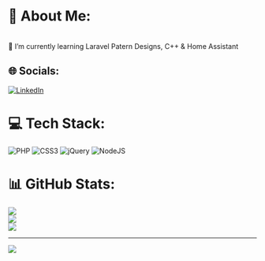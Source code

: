 # 💫 About Me:
<br>🌱 I’m currently learning Laravel Patern Designs, C++ & Home Assistant<br>


## 🌐 Socials:
[![LinkedIn](https://img.shields.io/badge/LinkedIn-%230077B5.svg?logo=linkedin&logoColor=white)](https://linkedin.com/in/https://www.linkedin.com/in/emilio-giordano/) 

# 💻 Tech Stack:
![PHP](https://img.shields.io/badge/php-%23777BB4.svg?style=for-the-badge&logo=php&logoColor=white) ![CSS3](https://img.shields.io/badge/css3-%231572B6.svg?style=for-the-badge&logo=css3&logoColor=white) ![jQuery](https://img.shields.io/badge/jquery-%230769AD.svg?style=for-the-badge&logo=jquery&logoColor=white) ![NodeJS](https://img.shields.io/badge/node.js-6DA55F?style=for-the-badge&logo=node.js&logoColor=white)
# 📊 GitHub Stats:
![](https://github-readme-stats.vercel.app/api?username=EmilioGiordano&theme=dracula&hide_border=false&include_all_commits=false&count_private=false)<br/>
![](https://github-readme-streak-stats.herokuapp.com/?user=EmilioGiordano&theme=dracula&hide_border=false)<br/>
![](https://github-readme-stats.vercel.app/api/top-langs/?username=EmilioGiordano&theme=dracula&hide_border=false&include_all_commits=false&count_private=false&layout=compact)

---
[![](https://visitcount.itsvg.in/api?id=EmilioGiordano&icon=0&color=0)](https://visitcount.itsvg.in)

<!-- Proudly created with GPRM ( https://gprm.itsvg.in ) -->

